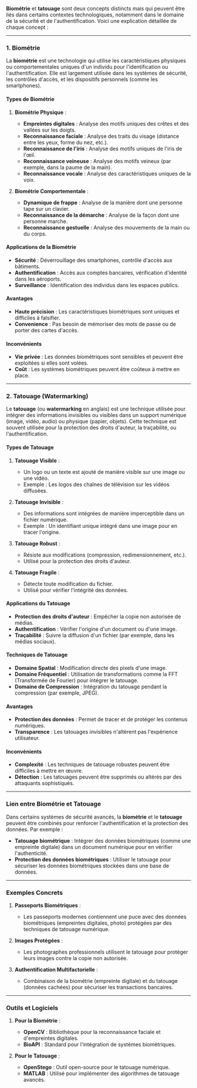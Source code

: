 **Biométrie** et **tatouage** sont deux concepts distincts mais qui peuvent être liés dans certains contextes technologiques, notamment dans le domaine de la sécurité et de l'authentification. Voici une explication détaillée de chaque concept :

---

### **1. Biométrie**
La **biométrie** est une technologie qui utilise les caractéristiques physiques ou comportementales uniques d'un individu pour l'identification ou l'authentification. Elle est largement utilisée dans les systèmes de sécurité, les contrôles d'accès, et les dispositifs personnels (comme les smartphones).

#### **Types de Biométrie**
1. **Biométrie Physique** :
   - **Empreintes digitales** : Analyse des motifs uniques des crêtes et des vallées sur les doigts.
   - **Reconnaissance faciale** : Analyse des traits du visage (distance entre les yeux, forme du nez, etc.).
   - **Reconnaissance de l'iris** : Analyse des motifs uniques de l'iris de l'œil.
   - **Reconnaissance veineuse** : Analyse des motifs veineux (par exemple, dans la paume de la main).
   - **Reconnaissance vocale** : Analyse des caractéristiques uniques de la voix.

2. **Biométrie Comportementale** :
   - **Dynamique de frappe** : Analyse de la manière dont une personne tape sur un clavier.
   - **Reconnaissance de la démarche** : Analyse de la façon dont une personne marche.
   - **Reconnaissance gestuelle** : Analyse des mouvements de la main ou du corps.

#### **Applications de la Biométrie**
- **Sécurité** : Déverrouillage des smartphones, contrôle d'accès aux bâtiments.
- **Authentification** : Accès aux comptes bancaires, vérification d'identité dans les aéroports.
- **Surveillance** : Identification des individus dans les espaces publics.

#### **Avantages**
- **Haute précision** : Les caractéristiques biométriques sont uniques et difficiles à falsifier.
- **Convenience** : Pas besoin de mémoriser des mots de passe ou de porter des cartes d'accès.

#### **Inconvénients**
- **Vie privée** : Les données biométriques sont sensibles et peuvent être exploitées si elles sont volées.
- **Coût** : Les systèmes biométriques peuvent être coûteux à mettre en place.

---

### **2. Tatouage (Watermarking)**
Le **tatouage** (ou **watermarking** en anglais) est une technique utilisée pour intégrer des informations invisibles ou visibles dans un support numérique (image, vidéo, audio) ou physique (papier, objets). Cette technique est souvent utilisée pour la protection des droits d'auteur, la traçabilité, ou l'authentification.

#### **Types de Tatouage**
1. **Tatouage Visible** :
   - Un logo ou un texte est ajouté de manière visible sur une image ou une vidéo.
   - Exemple : Les logos des chaînes de télévision sur les vidéos diffusées.

2. **Tatouage Invisible** :
   - Des informations sont intégrées de manière imperceptible dans un fichier numérique.
   - Exemple : Un identifiant unique intégré dans une image pour en tracer l'origine.

3. **Tatouage Robust** :
   - Résiste aux modifications (compression, redimensionnement, etc.).
   - Utilisé pour la protection des droits d'auteur.

4. **Tatouage Fragile** :
   - Détecte toute modification du fichier.
   - Utilisé pour vérifier l'intégrité des données.

#### **Applications du Tatouage**
- **Protection des droits d'auteur** : Empêcher la copie non autorisée de médias.
- **Authentification** : Vérifier l'origine d'un document ou d'une image.
- **Traçabilité** : Suivre la diffusion d'un fichier (par exemple, dans les médias sociaux).

#### **Techniques de Tatouage**
- **Domaine Spatial** : Modification directe des pixels d'une image.
- **Domaine Fréquentiel** : Utilisation de transformations comme la FFT (Transformée de Fourier) pour intégrer le tatouage.
- **Domaine de Compression** : Intégration du tatouage pendant la compression (par exemple, JPEG).

#### **Avantages**
- **Protection des données** : Permet de tracer et de protéger les contenus numériques.
- **Transparence** : Les tatouages invisibles n'altèrent pas l'expérience utilisateur.

#### **Inconvénients**
- **Complexité** : Les techniques de tatouage robustes peuvent être difficiles à mettre en œuvre.
- **Détection** : Les tatouages peuvent être supprimés ou altérés par des attaquants sophistiqués.

---

### **Lien entre Biométrie et Tatouage**
Dans certains systèmes de sécurité avancés, la **biométrie** et le **tatouage** peuvent être combinés pour renforcer l'authentification et la protection des données. Par exemple :
- **Tatouage biométrique** : Intégrer des données biométriques (comme une empreinte digitale) dans un document numérique pour en vérifier l'authenticité.
- **Protection des données biométriques** : Utiliser le tatouage pour sécuriser les données biométriques stockées dans une base de données.

---

### **Exemples Concrets**
1. **Passeports Biométriques** :
   - Les passeports modernes contiennent une puce avec des données biométriques (empreintes digitales, photo) protégées par des techniques de tatouage numérique.

2. **Images Protégées** :
   - Les photographes professionnels utilisent le tatouage pour protéger leurs images contre la copie non autorisée.

3. **Authentification Multifactorielle** :
   - Combinaison de la biométrie (empreinte digitale) et du tatouage (données cachées) pour sécuriser les transactions bancaires.

---

### **Outils et Logiciels**
1. **Pour la Biométrie** :
   - **OpenCV** : Bibliothèque pour la reconnaissance faciale et d'empreintes digitales.
   - **BioAPI** : Standard pour l'intégration de systèmes biométriques.

2. **Pour le Tatouage** :
   - **OpenStego** : Outil open-source pour le tatouage numérique.
   - **MATLAB** : Utilisé pour implémenter des algorithmes de tatouage avancés.
